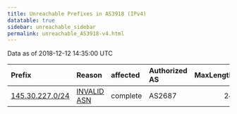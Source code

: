 ```yaml
---
title: Unreachable Prefixes in AS3918 (IPv4)
datatable: true
sidebar: unreachable_sidebar
permalink: unreachable_AS3918-v4.html
---
```


Data as of 2018-12-12 14:35:00 UTC


<div class="datatable-begin"></div>

| Prefix                                                   | Reason                                                                                                | affected   | Authorized AS   |   MaxLength | Anchor                                         |   unreachable /24s |
|:---------------------------------------------------------|:------------------------------------------------------------------------------------------------------|:-----------|:----------------|------------:|:-----------------------------------------------|-------------------:|
| [145.30.227.0/24](https://stat.ripe.net/145.30.227.0/24) | [INVALID ASN](https://rpki-validator.ripe.net/announcement-preview?asn=AS3918&prefix=145.30.227.0/24) | complete   | AS2687          |          24 | [RIPE](unreachable_RIPE_NCC_RPKI_Root-v4.html) |                  1 |

<div class="datatable-end"></div>